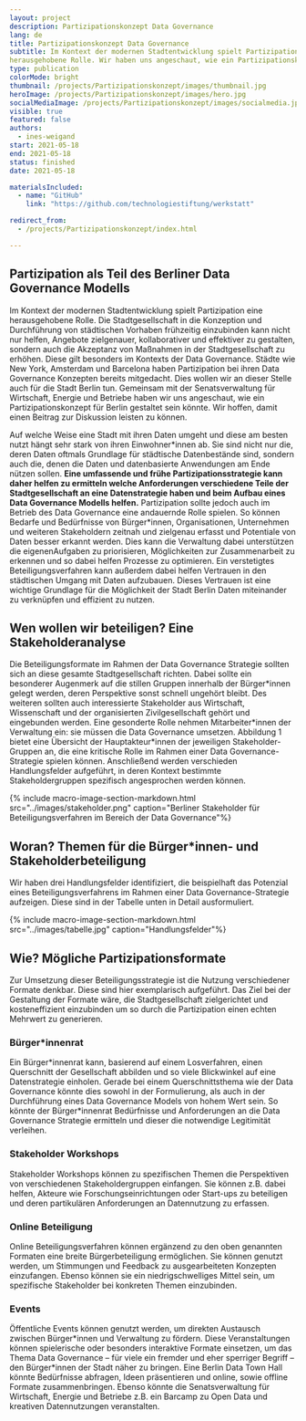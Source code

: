 ```yaml
---
layout: project
description: Partizipationskonzept Data Governance 
lang: de
title: Partizipationskonzept Data Governance
subtitle: Im Kontext der modernen Stadtentwicklung spielt Partizipation eine
herausgehobene Rolle. Wir haben uns angeschaut, wie ein Partizipationskonzept für Berlin aussehen könnte.
type: publication
colorMode: bright
thumbnail: /projects/Partizipationskonzept/images/thumbnail.jpg
heroImage: /projects/Partizipationskonzept/images/hero.jpg
socialMediaImage: /projects/Partizipationskonzept/images/socialmedia.jpg
visible: true
featured: false
authors:
  - ines-weigand
start: 2021-05-18
end: 2021-05-18
status: finished
date: 2021-05-18

materialsIncluded:
  - name: "GitHub"
    link: "https://github.com/technologiestiftung/werkstatt"

redirect_from:
  - /projects/Partizipationskonzept/index.html

---
```




## Partizipation als Teil des Berliner Data Governance Modells

Im Kontext der modernen Stadtentwicklung spielt Partizipation eine herausgehobene Rolle. Die Stadtgesellschaft in die Konzeption und Durchführung von städtischen Vorhaben frühzeitig einzubinden kann nicht nur helfen, Angebote zielgenauer, kollaborativer und effektiver zu gestalten, sondern auch die Akzeptanz von Maßnahmen in der Stadtgesellschaft zu erhöhen. Diese gilt besonders im Kontexts der Data Governance. Städte wie New York, Amsterdam und Barcelona haben Partizipation bei ihren Data Governance Konzepten bereits mitgedacht. Dies wollen wir an dieser Stelle auch für die Stadt Berlin tun. Gemeinsam mit der Senatsverwaltung für Wirtschaft, Energie und Betriebe haben wir uns angeschaut, wie ein Partizipationskonzept für Berlin gestaltet sein könnte. Wir hoffen, damit einen Beitrag zur Diskussion leisten zu können.

Auf welche Weise eine Stadt mit ihren Daten umgeht und diese am besten nutzt hängt sehr stark von ihren Einwohner\*innen ab. Sie sind nicht nur die, deren Daten oftmals Grundlage für städtische Datenbestände sind, sondern
auch die, denen die Daten und datenbasierte Anwendungen am Ende nützen sollen. **Eine umfassende und frühe Partizipationsstrategie kann daher helfen zu ermitteln welche Anforderungen verschiedene Teile der Stadtgesellschaft an eine Datenstrategie haben und beim Aufbau eines Data Governance Modells helfen.** Partizipation sollte jedoch auch im Betrieb des Data Governance eine andauernde Rolle spielen. So können Bedarfe und
Bedürfnisse von Bürger\*innen, Organisationen, Unternehmen und weiteren Stakeholdern zeitnah und zielgenau erfasst und Potentiale von Daten besser erkannt werden. Dies kann die Verwaltung dabei unterstützen die eigenenAufgaben zu priorisieren, Möglichkeiten zur Zusammenarbeit zu erkennen und so dabei helfen Prozesse zu optimieren. Ein verstetigtes Beteiligungsverfahren kann außerdem dabei helfen Vertrauen in den städtischen Umgang mit Daten aufzubauen. Dieses Vertrauen ist eine wichtige Grundlage für die Möglichkeit der Stadt Berlin Daten miteinander zu verknüpfen und effizient zu nutzen.

## Wen wollen wir beteiligen? Eine Stakeholderanalyse

Die Beteiligungsformate im Rahmen der Data Governance Strategie sollten sich an diese gesamte Stadtgesellschaft richten. Dabei sollte ein besonderer Augenmerk auf die stillen Gruppen innerhalb der Bürger\*innen gelegt
werden, deren Perspektive sonst schnell ungehört bleibt. Des weiteren sollten auch interessierte Stakeholder aus Wirtschaft, Wissenschaft und der organisierten Zivilgesellschaft gehört und eingebunden werden. Eine gesonderte Rolle nehmen Mitarbeiter\*innen der Verwaltung ein: sie müssen die Data Governance umsetzen. Abbildung 1 bietet eine Übersicht der Hauptakteur\*innen der jeweiligen Stakeholder-Gruppen an, die eine kritische Rolle im Rahmen einer Data Governance-Strategie spielen können. Anschließend werden verschieden Handlungsfelder aufgeführt, in deren Kontext bestimmte Stakeholdergruppen spezifisch angesprochen werden können.

{% include macro-image-section-markdown.html src="../images/stakeholder.png" caption="Berliner Stakeholder für Beteiligungsverfahren im Bereich der Data Governance"%}


## Woran? Themen für die Bürger*innen- und Stakeholderbeteiligung

Wir haben drei Handlungsfelder identifiziert, die beispielhaft das Potenzial eines Beteiligungsverfahrens im Rahmen einer Data Governance-Strategie aufzeigen. Diese sind in der Tabelle unten in Detail ausformuliert.

{% include macro-image-section-markdown.html src="../images/tabelle.jpg" caption="Handlungsfelder"%}


## Wie? Mögliche Partizipationsformate

Zur Umsetzung dieser Beteiligungsstrategie ist die Nutzung verschiedener Formate denkbar. Diese sind hier exemplarisch aufgeführt. Das Ziel bei der Gestaltung der Formate wäre, die Stadtgesellschaft zielgerichtet und kosteneffizient einzubinden um so durch die Partizipation einen echten Mehrwert zu generieren.

### Bürger*innenrat
Ein Bürger\*innenrat kann, basierend auf einem Losverfahren, einen Querschnitt der Gesellschaft abbilden und so viele Blickwinkel auf eine Datenstrategie einholen. Gerade bei einem Querschnittsthema wie der Data Governance könnte dies sowohl in der Formulierung, als auch in der Durchführung eines Data Governance Models von hohem Wert sein. So könnte der Bürger*innenrat Bedürfnisse und Anforderungen an die Data Governance Strategie ermitteln und dieser die notwendige Legitimität verleihen.

### Stakeholder Workshops
Stakeholder Workshops können zu spezifischen Themen die Perspektiven von verschiedenen Stakeholdergruppen einfangen. Sie können z.B. dabei helfen, Akteure wie Forschungseinrichtungen oder Start-ups zu beteiligen und deren partikulären Anforderungen an Datennutzung zu erfassen.

### Online Beteiligung
Online Beteiligungsverfahren können ergänzend zu den oben genannten Formaten eine breite Bürgerbeteiligung ermöglichen. Sie können genutzt werden, um Stimmungen und Feedback zu ausgearbeiteten Konzepten einzufangen. Ebenso können sie ein niedrigschwelliges Mittel sein, um spezifische Stakeholder bei konkreten Themen einzubinden.

### Events
Öffentliche Events können genutzt werden, um direkten Austausch zwischen Bürger\*innen und Verwaltung zu fördern. Diese Veranstaltungen können spielerische oder besonders interaktive Formate einsetzen, um das Thema Data Governance – für viele ein fremder und eher sperriger Begriff – den Bürger\*innen der Stadt näher zu bringen. Eine Berlin Data Town Hall könnte Bedürfnisse abfragen, Ideen präsentieren und online, sowie offline Formate zusammenbringen. Ebenso könnte die Senatsverwaltung für Wirtschaft, Energie und Betriebe z.B. ein Barcamp zu Open Data und kreativen Datennutzungen veranstalten.